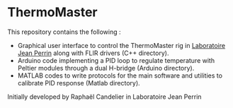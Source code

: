 # ThermoMaster
This repository contains the following : 
- Graphical user interface to control the ThermoMaster rig in [Laboratoire Jean Perrin](http://www.labojeanperrin.fr) along with FLIR drivers (C++ directory).
- Arduino code implementing a PID loop to regulate temperature with Peltier modules through a dual H-bridge (Arduino directory).
- MATLAB codes to write protocols for the main software and utilities to calibrate PID response (Matlab directory).

Initially developed by Raphaël Candelier in Laboratoire Jean Perrin
